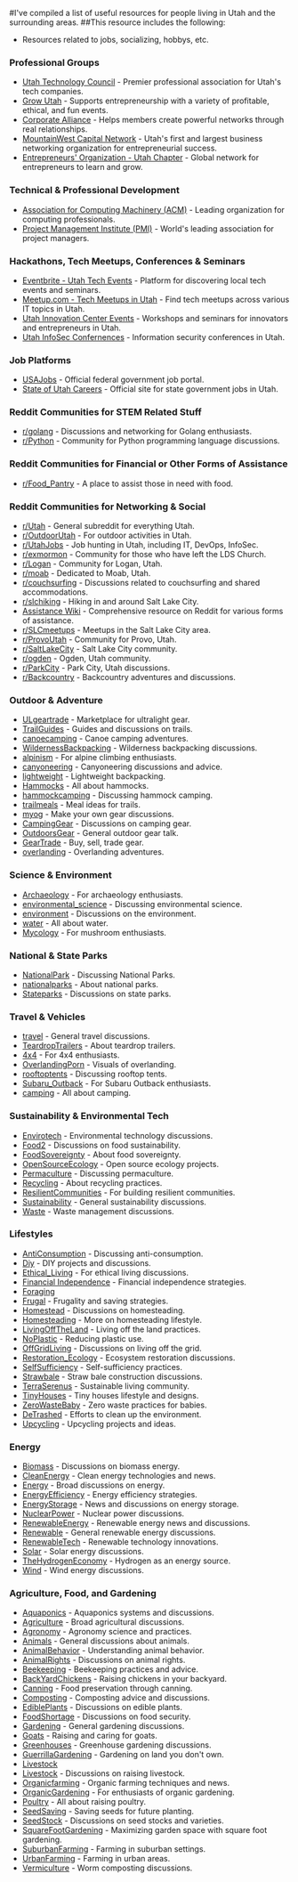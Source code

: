 #I've compiled a list of useful resources for people living in Utah and the surrounding areas.
##This resource includes the following:


- Resources related to jobs, socializing, hobbys, etc.


### Professional Groups
- [Utah Technology Council](https://www.utahtech.org) - Premier professional association for Utah's tech companies.
- [Grow Utah](https://www.growutah.com) - Supports entrepreneurship with a variety of profitable, ethical, and fun events.
- [Corporate Alliance](https://www.knoweveryone.com) - Helps members create powerful networks through real relationships.
- [MountainWest Capital Network](https://www.mwcn.org) - Utah's first and largest business networking organization for entrepreneurial success.
- [Entrepreneurs' Organization - Utah Chapter](https://eoaccess.eonetwork.org/utah/Pages/default.aspx) - Global network for entrepreneurs to learn and grow.

### Technical & Professional Development
- [Association for Computing Machinery (ACM)](https://www.acm.org) - Leading organization for computing professionals.
- [Project Management Institute (PMI)](https://www.pmi.org) - World's leading association for project managers.

### Hackathons, Tech Meetups, Conferences & Seminars
- [Eventbrite - Utah Tech Events](https://www.eventbrite.com) - Platform for discovering local tech events and seminars.
- [Meetup.com - Tech Meetups in Utah](https://www.meetup.com/topics/tech/us/ut/) - Find tech meetups across various IT topics in Utah.
- [Utah Innovation Center Events](https://business.utah.gov/innovation/) - Workshops and seminars for innovators and entrepreneurs in Utah.
- [Utah InfoSec Confernences](https://infosec-conferences.com/us-state/utah/) - Information security conferences in Utah.

### Job Platforms
- [USAJobs](https://www.usajobs.gov) - Official federal government job portal.
- [State of Utah Careers](https://www.governmentjobs.com/careers/utah) - Official site for state government jobs in Utah.

### Reddit Communities for STEM Related Stuff
- [r/golang](https://www.reddit.com/r/golang/) - Discussions and networking for Golang enthusiasts.
- [r/Python](https://www.reddit.com/r/Python/) - Community for Python programming language discussions.

### Reddit Communities for Financial or Other Forms of Assistance
- [r/Food_Pantry](https://www.reddit.com/r/Food_Pantry/) - A place to assist those in need with food.


### Reddit Communities for Networking & Social
- [r/Utah](https://www.reddit.com/r/Utah/) - General subreddit for everything Utah.
- [r/OutdoorUtah](https://www.reddit.com/r/OutdoorUtah/) - For outdoor activities in Utah.
- [r/UtahJobs](https://www.reddit.com/r/UtahJobs/) - Job hunting in Utah, including IT, DevOps, InfoSec.
- [r/exmormon](https://www.reddit.com/r/exmormon/) - Community for those who have left the LDS Church.
- [r/Logan](https://www.reddit.com/r/Logan/) - Community for Logan, Utah.
- [r/moab](https://www.reddit.com/r/moab/) - Dedicated to Moab, Utah.
- [r/couchsurfing](https://www.reddit.com/r/couchsurfing/) - Discussions related to couchsurfing and shared accommodations.
- [r/slchiking](https://www.reddit.com/r/slchiking) - Hiking in and around Salt Lake City.
- [Assistance Wiki](https://www.reddit.com/r/Assistance/wiki/index/) - Comprehensive resource on Reddit for various forms of assistance.
- [r/SLCmeetups](https://www.reddit.com/r/SLCmeetups/) - Meetups in the Salt Lake City area.
- [r/ProvoUtah](https://www.reddit.com/r/ProvoUtah) - Community for Provo, Utah.
- [r/SaltLakeCity](https://www.reddit.com/r/SaltLakeCity) - Salt Lake City community.
- [r/ogden](https://www.reddit.com/r/ogden) - Ogden, Utah community.
- [r/ParkCity](https://www.reddit.com/r/ParkCity) - Park City, Utah discussions.
- [r/Backcountry](https://www.reddit.com/r/Backcountry) - Backcountry adventures and discussions.

### Outdoor & Adventure
- [ULgeartrade](https://www.reddit.com/r/ULgeartrade/) - Marketplace for ultralight gear.
- [TrailGuides](https://www.reddit.com/r/TrailGuides/) - Guides and discussions on trails.
- [canoecamping](https://www.reddit.com/r/canoecamping/) - Canoe camping adventures.
- [WildernessBackpacking](http://www.reddit.com/r/WildernessBackpacking) - Wilderness backpacking discussions.
- [alpinism](https://www.reddit.com/r/alpinism/) - For alpine climbing enthusiasts.
- [canyoneering](https://www.reddit.com/r/canyoneering/) - Canyoneering discussions and advice.
- [lightweight](https://www.reddit.com/r/lightweight/) - Lightweight backpacking.
- [Hammocks](https://www.reddit.com/r/Hammocks/) - All about hammocks.
- [hammockcamping](https://www.reddit.com/r/hammockcamping/) - Discussing hammock camping.
- [trailmeals](https://www.reddit.com/r/trailmeals/) - Meal ideas for trails.
- [myog](https://www.reddit.com/r/myog/) - Make your own gear discussions.
- [CampingGear](https://www.reddit.com/r/CampingGear/) - Discussions on camping gear.
- [OutdoorsGear](https://www.reddit.com/r/OutdoorsGear/) - General outdoor gear talk.
- [GearTrade](https://www.reddit.com/r/GearTrade/) - Buy, sell, trade gear.
- [overlanding](https://www.reddit.com/r/overlanding/) - Overlanding adventures.

### Science & Environment
- [Archaeology](https://www.reddit.com/r/Archaeology/) - For archaeology enthusiasts.
- [environmental_science](https://www.reddit.com/r/environmental_science/) - Discussing environmental science.
- [environment](https://www.reddit.com/r/environment/) - Discussions on the environment.
- [water](https://www.reddit.com/r/water/) - All about water.
- [Mycology](https://www.reddit.com/r/Mycology) - For mushroom enthusiasts.

### National & State Parks
- [NationalPark](https://www.reddit.com/r/NationalPark/) - Discussing National Parks.
- [nationalparks](https://www.reddit.com/r/nationalparks/) - About national parks.
- [Stateparks](https://www.reddit.com/r/Stateparks/) - Discussions on state parks.

### Travel & Vehicles
- [travel](https://www.reddit.com/r/travel/) - General travel discussions.
- [TeardropTrailers](https://www.reddit.com/r/TeardropTrailers/) - About teardrop trailers.
- [4x4](https://www.reddit.com/r/4x4/) - For 4x4 enthusiasts.
- [OverlandingPorn](https://www.reddit.com/r/OverlandingPorn/) - Visuals of overlanding.
- [rooftoptents](https://www.reddit.com/r/rooftoptents/) - Discussing rooftop tents.
- [Subaru_Outback](https://www.reddit.com/r/Subaru_Outback/) - For Subaru Outback enthusiasts.
- [camping](https://www.reddit.com/r/camping/) - All about camping.

### Sustainability & Environmental Tech
- [Envirotech](https://www.reddit.com/r/Envirotech) - Environmental technology discussions.
- [Food2](https://www.reddit.com/r/Food2) - Discussions on food sustainability.
- [FoodSovereignty](https://www.reddit.com/r/FoodSovereignty) - About food sovereignty.
- [OpenSourceEcology](https://www.reddit.com/r/OpenSourceEcology) - Open source ecology projects.
- [Permaculture](https://www.reddit.com/r/Permaculture) - Discussing permaculture.
- [Recycling](https://www.reddit.com/r/Recycling) - About recycling practices.
- [ResilientCommunities](https://www.reddit.com/r/ResilientCommunities) - For building resilient communities.
- [Sustainability](https://www.reddit.com/r/Sustainability) - General sustainability discussions.
- [Waste](https://www.reddit.com/r/Waste) - Waste management discussions.

### Lifestyles
- [AntiConsumption](https://www.reddit.com/r/AntiConsumption) - Discussing anti-consumption.
- [Diy](https://www.reddit.com/r/Diy) - DIY projects and discussions.
- [Ethical_Living](https://www.reddit.com/r/Ethical_Living) - For ethical living discussions.
- [Financial Independence](https://www.reddit.com/r/FinancialIndependence) - Financial independence strategies.
- [Foraging](https://www.reddit.com/r/Foraging)
- [Frugal](https://www.reddit.com/r/Frugal) - Frugality and saving strategies.
- [Homestead](https://www.reddit.com/r/Homestead) - Discussions on homesteading.
- [Homesteading](https://www.reddit.com/r/Homesteading) - More on homesteading lifestyle.
- [LivingOffTheLand](https://www.reddit.com/r/LivingOffTheLand) - Living off the land practices.
- [NoPlastic](https://www.reddit.com/r/NoPlastic) - Reducing plastic use.
- [OffGridLiving](https://www.reddit.com/r/OffGridLiving) - Discussions on living off the grid.
- [Restoration_Ecology](https://www.reddit.com/r/Restoration_Ecology) - Ecosystem restoration discussions.
- [SelfSufficiency](https://www.reddit.com/r/SelfSufficiency) - Self-sufficiency practices.
- [Strawbale](https://www.reddit.com/r/Strawbale) - Straw bale construction discussions.
- [TerraSerenus](https://www.reddit.com/r/TerraSerenus/) - Sustainable living community.
- [TinyHouses](https://www.reddit.com/r/TinyHouses) - Tiny houses lifestyle and designs.
- [ZeroWasteBaby](https://www.reddit.com/r/ZeroWasteBaby) - Zero waste practices for babies.
- [DeTrashed](https://www.reddit.com/r/DeTrashed) - Efforts to clean up the environment.
- [Upcycling](https://www.reddit.com/r/Upcycling) - Upcycling projects and ideas.

### Energy
- [Biomass](https://www.reddit.com/r/Biomass) - Discussions on biomass energy.
- [CleanEnergy](https://www.reddit.com/r/CleanEnergy) - Clean energy technologies and news.
- [Energy](https://www.reddit.com/r/Energy) - Broad discussions on energy.
- [EnergyEfficiency](https://www.reddit.com/r/EnergyEfficiency) - Energy efficiency strategies.
- [EnergyStorage](https://www.reddit.com/r/EnergyStorage) - News and discussions on energy storage.
- [NuclearPower](https://www.reddit.com/r/NuclearPower) - Nuclear power discussions.
- [RenewableEnergy](https://www.reddit.com/r/RenewableEnergy) - Renewable energy news and discussions.
- [Renewable](https://www.reddit.com/r/Renewable) - General renewable energy discussions.
- [RenewableTech](https://www.reddit.com/r/RenewableTech) - Renewable technology innovations.
- [Solar](https://www.reddit.com/r/Solar) - Solar energy discussions.
- [TheHydrogenEconomy](https://www.reddit.com/r/TheHydrogenEconomy) - Hydrogen as an energy source.
- [Wind](https://www.reddit.com/r/Wind) - Wind energy discussions.

### Agriculture, Food, and Gardening
- [Aquaponics](https://www.reddit.com/r/Aquaponics) - Aquaponics systems and discussions.
- [Agriculture](https://www.reddit.com/r/Agriculture) - Broad agricultural discussions.
- [Agronomy](https://www.reddit.com/r/Agronomy) - Agronomy science and practices.
- [Animals](https://www.reddit.com/r/Animals) - General discussions about animals.
- [AnimalBehavior](https://www.reddit.com/r/AnimalBehavior) - Understanding animal behavior.
- [AnimalRights](https://www.reddit.com/r/AnimalRights) - Discussions on animal rights.
- [Beekeeping](https://www.reddit.com/r/Beekeeping) - Beekeeping practices and advice.
- [BackYardChickens](https://www.reddit.com/r/BackYardChickens) - Raising chickens in your backyard.
- [Canning](https://www.reddit.com/r/Canning) - Food preservation through canning.
- [Composting](https://www.reddit.com/r/Composting) - Composting advice and discussions.
- [EdiblePlants](https://www.reddit.com/r/EdiblePlants) - Discussions on edible plants.
- [FoodShortage](https://www.reddit.com/r/FoodShortage) - Discussions on food security.
- [Gardening](https://www.reddit.com/r/Gardening) - General gardening discussions.
- [Goats](https://www.reddit.com/r/Goats) - Raising and caring for goats.
- [Greenhouses](https://www.reddit.com/r/Greenhouses) - Greenhouse gardening discussions.
- [GuerrillaGardening](https://www.reddit.com/r/GuerrillaGardening) - Gardening on land you don't own.
- [Livestock](https://www.reddit.com/r/Livestock)
- [Livestock](https://www.reddit.com/r/Livestock) - Discussions on raising livestock.
- [Organicfarming](https://www.reddit.com/r/Organicfarming) - Organic farming techniques and news.
- [OrganicGardening](https://www.reddit.com/r/OrganicGardening) - For enthusiasts of organic gardening.
- [Poultry](https://www.reddit.com/r/Poultry) - All about raising poultry.
- [SeedSaving](https://www.reddit.com/r/SeedSaving) - Saving seeds for future planting.
- [SeedStock](https://www.reddit.com/r/Seedstock) - Discussions on seed stocks and varieties.
- [SquareFootGardening](https://www.reddit.com/r/SquareFootGardening) - Maximizing garden space with square foot gardening.
- [SuburbanFarming](https://www.reddit.com/r/SuburbanFarming) - Farming in suburban settings.
- [UrbanFarming](https://www.reddit.com/r/UrbanFarming) - Farming in urban areas.
- [Vermiculture](https://www.reddit.com/r/Vermiculture) - Worm composting discussions.
